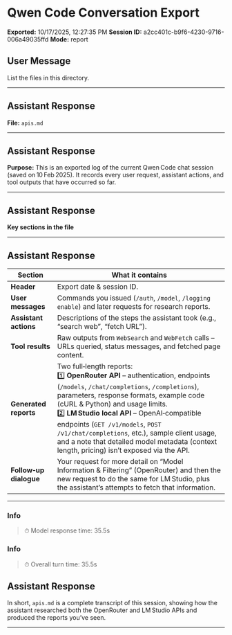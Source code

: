 # Qwen Code Conversation Export

**Exported:** 10/17/2025, 12:27:35 PM
**Session ID:** a2cc401c-b9f6-4230-9716-006a49035ffd
**Mode:** report

## User Message

List the files in this directory.

---

## Assistant Response

**File:** `apis.md`  



---

## Assistant Response

**Purpose:** This is an exported log of the current Qwen Code chat session (saved on 10 Feb 2025). It records every user request, assistant actions, and tool outputs that have occurred so far.



---

## Assistant Response

**Key sections in the file**



---

## Assistant Response

| Section | What it contains |
|---------|-------------------|
| **Header** | Export date & session ID. |
| **User messages** | Commands you issued (`/auth`, `/model`, `/logging enable`) and later requests for research reports. |
| **Assistant actions** | Descriptions of the steps the assistant took (e.g., “search web”, “fetch URL”). |
| **Tool results** | Raw outputs from `WebSearch` and `WebFetch` calls – URLs queried, status messages, and fetched page content. |
| **Generated reports** | Two full‑length reports: <br>1️⃣ **OpenRouter API** – authentication, endpoints (`/models`, `/chat/completions`, `/completions`), parameters, response formats, example code (cURL & Python) and usage limits.<br>2️⃣ **LM Studio local API** – OpenAI‑compatible endpoints (`GET /v1/models`, `POST /v1/chat/completions`, etc.), sample client usage, and a note that detailed model metadata (context length, pricing) isn’t exposed via the API. |
| **Follow‑up dialogue** | Your request for more detail on “Model Information & Filtering” (OpenRouter) and then the new request to do the same for LM Studio, plus the assistant’s attempts to fetch that information. |



---

### Info

> ⏱ Model response time: 35.5s

### Info

> ⏱ Overall turn time: 35.5s

## Assistant Response

In short, `apis.md` is a complete transcript of this session, showing how the assistant researched both the OpenRouter and LM Studio APIs and produced the reports you’ve seen.

---


